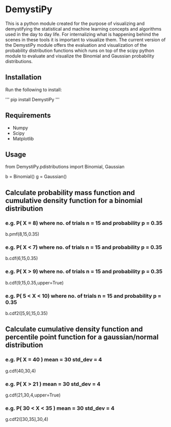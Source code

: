 # DemystiPy

This is a python module created for the purpose of visualizing and demystifying the statistical and machine learning concepts and algorithms used in the day to day life. For internalizing what is happening behind the scenes in these tools it is important to visualize them. The current version of the DemystiPy module offers the evaluation and visualization of the probability distribution functions which runs on top of the scipy python module to evaluate and visualize the Binomial and Gaussian probability distributions. 

## Installation

Run the following to install:

'''
pip install DemystiPy
'''

## Requirements

- Numpy
- Scipy
- Matplotlib

## Usage

from DemystiPy.pdistributions import Binomial, Gaussian

b = Binomial()
g = Gaussian()

## Calculate probability mass function and cumulative density function for a binomial distribution
### e.g. P( X = 8) where no. of trials n = 15 and probability p = 0.35
b.pmf(8,15,0.35) 

### e.g. P( X < 7) where no. of trials n = 15 and probability p = 0.35
b.cdf(6,15,0.35)

### e.g. P( X > 9) where no. of trials n = 15 and probability p = 0.35
b.cdf(9,15,0.35,upper=True)

### e.g. P( 5 < X < 10) where no. of trials n = 15 and probability p = 0.35
b.cdf2([5,9],15,0.35)

## Calculate cumulative density function and percentile point function for a gaussian/normal distribution
### e.g. P( X = 40 ) mean = 30 std_dev = 4
g.cdf(40,30,4)

### e.g. P( X > 21 ) mean = 30 std_dev = 4
g.cdf(21,30,4,upper=True)

### e.g. P( 30 < X < 35 ) mean = 30 std_dev = 4
g.cdf2([30,35],30,4)
